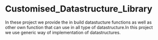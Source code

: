 # Customised_Datastructure_Library
In these project we provide the in build datastucture functions as well as other own function that can use in all type of datastructure.In this project we use generic way of implementation of datastructures.
